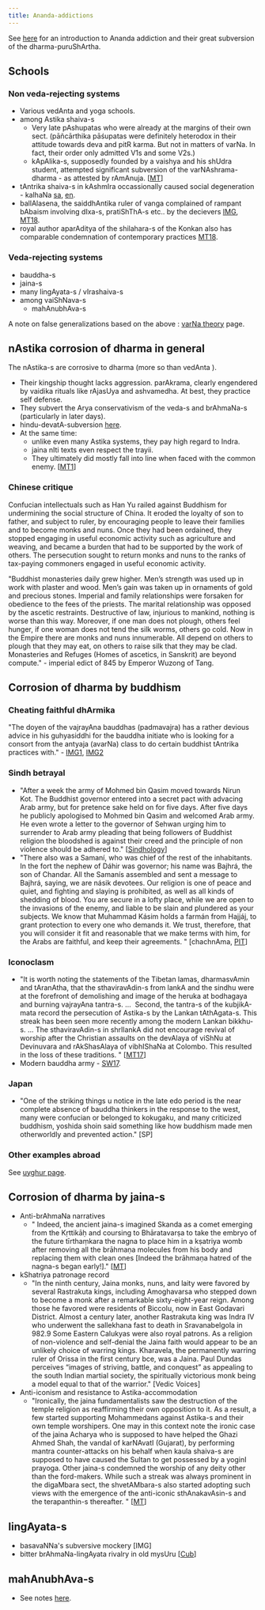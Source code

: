 ```yaml
---
title: Ananda-addictions
---
```


See [here](../../tattvam/puruShArtha/) for an introduction to Ananda addiction and their great subversion of the dharma-puruShArtha.  

## Schools
### Non veda-rejecting systems
- Various vedAnta and yoga schools.
- among Astika shaiva-s
    - Very late pAshupatas who were already at the margins of their own sect. (pāñcārthika pāśupatas were definitely heterodox in their attitude towards deva and pitR karma. But not in matters of varNa. In fact, their order only admitted V1s and some V2s.)
    - kApAlika-s, supposedly founded by a vaishya and his shUdra student, attempted significant subversion of the varNAshrama-dharma - as attested by rAmAnuja. \[[MT](https://manasataramgini.wordpress.com/2005/03/26/dvijas-and-non-dvijas-in-the-shaiva-cults/)\]
- tAntrika shaiva-s in kAshmIra occassionally caused social degeneration - kalhaNa [sa](https://archive.org/details/in.ernet.dli.2015.318732/page/n212), [en](https://archive.org/details/RajataranginiVol1/page/n463).
- ballAlasena, the saiddhAntika ruler of vanga complained of rampant bAbaism involving dIxa-s, pratiShThA-s etc.. by the decievers [IMG](https://i.imgur.com/253HZ7z.jpg), [MT18](https://twitter.com/blog_supplement/status/1051160336617881601).
- royal author aparAditya of the shilahara-s of the Konkan also has comparable condemnation of contemporary practices [MT18](https://twitter.com/blog_supplement/status/1051160336617881601).

### Veda-rejecting systems
- bauddha-s
- jaina-s
- many lingAyata-s / vIrashaiva-s
- among vaiShNava-s
    - mahAnubhAva-s

A note on false generalizations based on the above : [varNa theory](../../social-cultivation/clan/varna-theory/) page.

## nAstika corrosion of dharma in general

The nAstika-s are corrosive to dharma (more so than vedAnta ).

- Their kingship thought lacks aggression. parAkrama, clearly engendered by vaidika rituals like rAjasUya and ashvamedha. At best, they practice self defense.
- They subvert the Arya conservativism of the veda-s and brAhmaNa-s (particularly in later days).
- hindu-devatA-subversion [here](../../tattvam/deva/index/).
- At the same time:
    - unlike even many Astika systems, they pay high regard to Indra.
    - jaina nIti texts even respect the trayii.
    - They ultimately did mostly fall into line when faced with the common enemy. \[[MT1](https://manasataramgini.wordpress.com/2014/07/13/some-meanderings-on-early-medieval-history-from-the-view-point-of-nastika-compositions/)\]

### Chinese critique
Confucian intellectuals such as Han Yu railed against Buddhism for undermining the social structure of China. It eroded the loyalty of son to father, and subject to ruler, by encouraging people to leave their families and to become monks and nuns. Once they had been ordained, they stopped engaging in useful economic activity such as agriculture and weaving, and became a burden that had to be supported by the work of others. The persecution sought to return monks and nuns to the ranks of tax-paying commoners engaged in useful economic activity.

"Buddhist monasteries daily grew higher. Men’s strength was used up in work with plaster and wood. Men’s gain was taken up in ornaments of gold and precious stones. Imperial and family relationships were forsaken for obedience to the fees of the priests. The marital relationship was opposed by the ascetic restraints. Destructive of law, injurious to mankind, nothing is worse than this way. Moreover, if one man does not plough, others feel hunger, if one woman does not tend the silk worms, others go cold. Now in the Empire there are monks and nuns innumerable. All depend on others to plough that they may eat, on others to raise silk that they may be clad. Monasteries and Refuges (Homes of ascetics, in Sanskrit) are beyond compute." - imperial edict of 845 by Emperor Wuzong of Tang.

## Corrosion of dharma by buddhism
### Cheating faithful dhArmika
"The doyen of the vajrayAna bauddhas (padmavajra) has a rather devious advice in his guhyasiddhi for the bauddha initiate who is looking for a consort from the antyaja (avarNa) class to do certain buddhist tAntrika practices with." - [IMG1](../../../images/snippets/padmavajra-guhyasiddhi-antyaja-cheating-1.jpg), [IMG2](../../../images/snippets/padmavajra-guhyasiddhi-antyaja-cheating-translation.jpg)

### Sindh betrayal
- "After a week the army of Mohmed bin Qasim moved towards Nirun Kot. The Buddhist governor entered into a secret pact with advacing Arab army, but for pretence sake held on for five days. After five days he publicly apologised to Mohmed bin Qasim and welcomed Arab army. He even wrote a letter to the governor of Sehwan urging him to surrender to Arab army pleading that being followers of Buddhist religion the bloodshed is against their creed and the principle of non violence should be adhered to." \[[Sindhology](http://www.sindhology.org/images/books_sindhology/History%20of%20Sindh%20Page%2021%20to%20160-Mohan%20Gehani.pdf)\]
- "There also was a Samaní, who was chief of the rest of the inhabitants. In the fort the nephew of Dáhir was governor; his name was Bajhrá, the son of Chandar. All the Samanís assembled and sent a message to Bajhrá, saying, we are násik devotees. Our religion is one of peace and quiet, and fighting and slaying is prohibited, as well as all kinds of shedding of blood. You are secure in a lofty place, while we are open to the invasions of the enemy, and liable to be slain and plundered as your subjects. We know that Muhammad Kásim holds a farmán from Hajjáj, to grant protection to every one who demands it. We trust, therefore, that you will consider it fit and reasonable that we make terms with him, for the Arabs are faithful, and keep their agree­ments. " \[chachnAma, [PIT](http://persian.packhum.org/persian/main?url=pf%3Ffile%3D80201011%26ct%3D40%26rqs%3D3%26rqs%3D29%26rqs%3D52%26rqs%3D64%26rqs%3D97%26rqs%3D100%26rqs%3D117%26rqs%3D170%26rqs%3D189)\]

### Iconoclasm
- "It is worth noting the statements of the Tibetan lamas, dharmasvAmin and tAranAtha, that the sthaviravAdin-s from lankA and the sindhu were at the forefront of demolishing and image of the heruka at bodhagaya and burning vajrayAna tantra-s. ...  Second, the tantra-s of the kubjikA-mata record the persecution of Astika-s by the Lankan tAthAgata-s. This streak has been seen more recently among the modern Lankan bikkhu-s. ... The sthaviravAdin-s in shrIlankA did not encourage revival of worship after the Christian assaults on the devAlaya of viShNu at Devinuvara and rAkShasAlaya of vibhIShaNa at Colombo. This resulted in the loss of these traditions. " \[[MT17](https://manasataramgini.wordpress.com/2012/04/23/an-indigo-south-asian-hemus-salt-and-other-interlocutions/)\] 
- Modern bauddha army - [SW17](https://swarajyamag.com/amp/story/magazine%2Fsorry-state-of-hindu-shrines-in-the-lankan-land).

### Japan
- "One of the striking things u notice in the late edo period is the near complete absence of bauddha thinkers in the response to the west, many were confucian or belonged to kokugaku, and many criticized buddhism, yoshida shoin said something like how buddhism made men otherworldly and prevented action." \[SP\]

### Other examples abroad
See [uyghur page](../../../paganology/steppe/uyghur.md).

## Corrosion of dharma by jaina-s

- Anti-brAhmaNa narratives
    - " Indeed, the ancient jaina-s imagined Skanda as a comet emerging from the Kṛttikāḥ and coursing to Bhāratavarṣa to take the embryo of the future tīrthaṃkara the nagna to place him in a kṣatriya womb after removing all the brāhmaṇa molecules from his body and replacing them with clean ones \[Indeed the brāhmaṇa hatred of the nagna-s began early!\]." \[[MT](https://manasataramgini.wordpress.com/2015/01/18/comet-lovejoy-c2014-q2/)\]
- kShatriya patronage record
    - "In the ninth century, Jaina monks, nuns, and laity were favored by several Rastrakuta kings, including Amoghavarsa who stepped down to become a monk after a remarkable sixty-eight-year reign. Among those he favored were residents of Biccolu, now in East Godavari District. Almost a century later, another Rastrakuta king was Indra IV who underwent the sallekhana fast to death in Sravanabelgola in 982.9 Some Eastern Calukyas were also royal patrons. As a religion of non-violence and self-denial the Jaina faith would appear to be an unlikely choice of warring kings. Kharavela, the permanently warring ruler of Orissa in the first century bce, was a Jaina. Paul Dundas perceives “images of striving, battle, and conquest” as appealing to the south Indian martial society, the spiritually victorious monk being a model equal to that of the warrior." \[Vedic Voices\]
- Anti-iconism and resistance to Astika-accommodation
    - "Ironically, the jaina fundamentalists saw the destruction of the temple religion as reaffirming their own opposition to it. As a result, a few started supporting Mohammedans against Astika-s and their own temple worshipers. One may in this context note the ironic case of the jaina Acharya who is supposed to have helped the Ghazi Ahmed Shah, the vandal of karNAvatI (Gujarat), by performing mantra counter-attacks on his behalf when kaula shaiva-s are supposed to have caused the Sultan to get possessed by a yoginI prayoga. Other jaina-s condemned the worship of any deity other than the ford-makers. While such a streak was always prominent in the digaMbara sect, the shvetAMbara-s also started adopting such views with the emergence of the anti-iconic sthAnakavAsin-s and the terapanthin-s thereafter. " \[[MT](https://manasataramgini.wordpress.com/2014/07/13/some-meanderings-on-early-medieval-history-from-the-view-point-of-nastika-compositions/)\]

## lingAyata-s

- basavaNNa's subversive mockery \[IMG\]
- bitter brAhmaNa-lingAyata rivalry in old mysUru \[[Cub](https://archive.org/stream/Cubbon#page/n67/mode/2up)\]

## mahAnubhAva-s

- See notes [here](../../polity/external-affairs/tolerance/).
